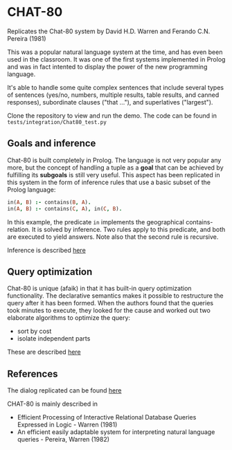 # CHAT-80

Replicates the Chat-80 system by David H.D. Warren and Ferando C.N. Pereira (1981)

This was a popular natural language system at the time, and has even been used in the classroom. It was one of the first systems implemented in Prolog and was in fact intented to display the power of the new programming language.

It's able to handle some quite complex sentences that include several types of sentences (yes/no, numbers, multiple results, table results, and canned responses), subordinate clauses ("that ..."), and superlatives ("largest").

Clone the repository to view and run the demo. The code can be found in `tests/integration/Chat80_test.py`

## Goals and inference

Chat-80 is built completely in Prolog. The language is not very popular any more, but the concept of handling a tuple as a __goal__ that can be achieved by fulfilling its __subgoals__ is still very useful. This aspect has been replicated in this system in the form of inference rules that use a basic subset of the Prolog language:

~~~prolog
in(A, B) :- contains(B, A).
in(A, B) :- contains(C, A), in(C, B).
~~~

In this example, the predicate `in` implements the geographical contains-relation. It is solved by inference. Two rules apply to this predicate, and both are executed to yield answers. Note also that the second rule is recursive.

Inference is described [here](../modules/inference-engine.md)

## Query optimization

Chat-80 is unique (afaik) in that it has built-in query optimization functionality. The declarative semantics makes it possible to restructure the query after it has been formed. When the authors found that the queries took minutes to execute, they looked for the cause and worked out two elaborate algorithms to optimize the query:

- sort by cost
- isolate independent parts

These are described [here](../introduction/composition.md)

## References

The dialog replicated can be found [here](https://github.com/JanWielemaker/chat80/blob/master/prolog/chat80/demo)

CHAT-80 is mainly described in

- Efficient Processing of Interactive Relational Database Queries Expressed in Logic - Warren (1981)
- An efficient easily adaptable system for interpreting natural language queries - Pereira, Warren (1982)

